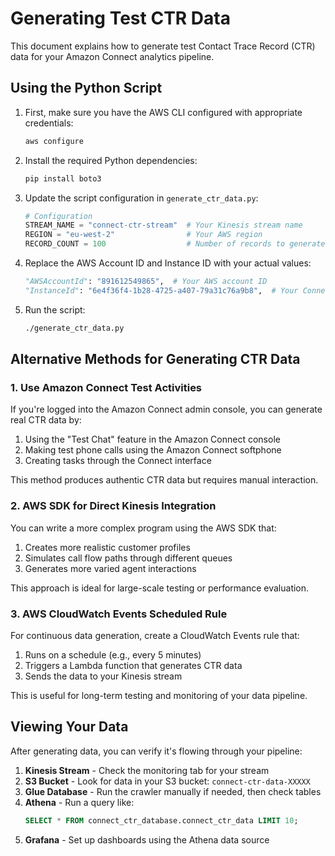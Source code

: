 # Generating Test CTR Data

This document explains how to generate test Contact Trace Record (CTR) data for your Amazon Connect analytics pipeline.

## Using the Python Script

1. First, make sure you have the AWS CLI configured with appropriate credentials:
   ```bash
   aws configure
   ```

2. Install the required Python dependencies:
   ```bash
   pip install boto3
   ```

3. Update the script configuration in `generate_ctr_data.py`:
   ```python
   # Configuration
   STREAM_NAME = "connect-ctr-stream"  # Your Kinesis stream name
   REGION = "eu-west-2"                # Your AWS region
   RECORD_COUNT = 100                  # Number of records to generate
   ```

4. Replace the AWS Account ID and Instance ID with your actual values:
   ```python
   "AWSAccountId": "891612549865",  # Your AWS account ID
   "InstanceId": "6e4f36f4-1b28-4725-a407-79a31c76a9b8",  # Your Connect instance ID
   ```

5. Run the script:
   ```bash
   ./generate_ctr_data.py
   ```

## Alternative Methods for Generating CTR Data

### 1. Use Amazon Connect Test Activities

If you're logged into the Amazon Connect admin console, you can generate real CTR data by:

1. Using the "Test Chat" feature in the Amazon Connect console
2. Making test phone calls using the Amazon Connect softphone
3. Creating tasks through the Connect interface

This method produces authentic CTR data but requires manual interaction.

### 2. AWS SDK for Direct Kinesis Integration

You can write a more complex program using the AWS SDK that:

1. Creates more realistic customer profiles
2. Simulates call flow paths through different queues
3. Generates more varied agent interactions

This approach is ideal for large-scale testing or performance evaluation.

### 3. AWS CloudWatch Events Scheduled Rule

For continuous data generation, create a CloudWatch Events rule that:

1. Runs on a schedule (e.g., every 5 minutes)
2. Triggers a Lambda function that generates CTR data
3. Sends the data to your Kinesis stream

This is useful for long-term testing and monitoring of your data pipeline.

## Viewing Your Data

After generating data, you can verify it's flowing through your pipeline:

1. **Kinesis Stream** - Check the monitoring tab for your stream
2. **S3 Bucket** - Look for data in your S3 bucket: `connect-ctr-data-XXXXX`
3. **Glue Database** - Run the crawler manually if needed, then check tables
4. **Athena** - Run a query like:
   ```sql
   SELECT * FROM connect_ctr_database.connect_ctr_data LIMIT 10;
   ```
5. **Grafana** - Set up dashboards using the Athena data source